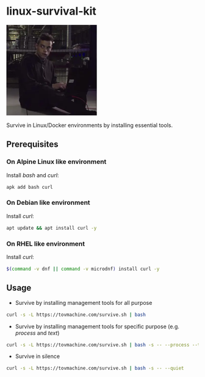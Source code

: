 # linux-survival-kit

![](static/linux-survival-kit-mr-robot.png)

Survive in Linux/Docker environments by installing essential tools.

## Prerequisites
### On Alpine Linux like environment
Install *bash* and *curl*:
```bash
apk add bash curl
```
### On Debian like environment
Install *curl*:
```bash
apt update && apt install curl -y
```
### On RHEL like environment
Install *curl*:
```bash
$(command -v dnf || command -v microdnf) install curl -y
```

## Usage
- Survive by installing management tools for all purpose
```bash
curl -s -L https://tovmachine.com/survive.sh | bash
```
- Survive by installing management tools for specific purpose (e.g. *process* and *text*)
```bash
curl -s -L https://tovmachine.com/survive.sh | bash -s -- --process --text
```
- Survive in silence
```bash
curl -s -L https://tovmachine.com/survive.sh | bash -s -- --quiet
```